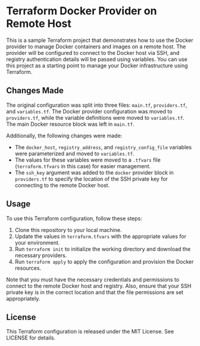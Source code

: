 # Terraform Docker Provider on Remote Host

This is a sample Terraform project that demonstrates how to use the Docker provider to manage Docker containers and images on a remote host. The provider will be configured to connect to the Docker host via SSH, and registry authentication details will be passed using variables. You can use this project as a starting point to manage your Docker infrastructure using Terraform.

## Changes Made

The original configuration was split into three files: `main.tf`, `providers.tf`, and `variables.tf`. The Docker provider configuration was moved to `providers.tf`, while the variable definitions were moved to `variables.tf`. The main Docker resource block was left in `main.tf`.

Additionally, the following changes were made:

- The `docker_host`, `registry_address`, and `registry_config_file` variables were parameterized and moved to `variables.tf`.
- The values for these variables were moved to a `.tfvars` file (`terraform.tfvars` in this case) for easier management.
- The `ssh_key` argument was added to the `docker` provider block in `providers.tf` to specify the location of the SSH private key for connecting to the remote Docker host.

## Usage

To use this Terraform configuration, follow these steps:

1. Clone this repository to your local machine.
2. Update the values in `terraform.tfvars` with the appropriate values for your environment.
3. Run `terraform init` to initialize the working directory and download the necessary providers.
4. Run `terraform apply` to apply the configuration and provision the Docker resources.

Note that you must have the necessary credentials and permissions to connect to the remote Docker host and registry. Also, ensure that your SSH private key is in the correct location and that the file permissions are set appropriately.

## License

This Terraform configuration is released under the MIT License. See LICENSE for details.
